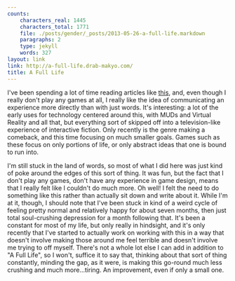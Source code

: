 ```yaml
---
counts:
    characters_real: 1445
    characters_total: 1771
    file: ./posts/gender/_posts/2013-05-26-a-full-life.markdown
    paragraphs: 2
    type: jekyll
    words: 327
layout: link
link: http://a-full-life.drab-makyo.com/
title: A Full Life
---
```


I've been spending a lot of time reading articles like [this](http://www.polygon.com/features/2013/5/24/4341042/the-queer-games-scene), and, even though I really don't play any games at all, I really like the idea of communicating an experience more directly than with just words.  It's interesting: a lot of the early uses for technology centered around this, with MUDs and Virtual Reality and all that, but everything sort of skipped off into a television-like experience of interactive fiction.  Only recently is the genre making a comeback, and this time focusing on much smaller goals.  Games such as these focus on only portions of life, or only abstract ideas that one is bound to run into.

I'm still stuck in the land of words, so most of what I did here was just kind of poke around the edges of this sort of thing.  It was fun, but the fact that I don't play any games, don't have any experience in game design, means that I really felt like I couldn't do much more.  Oh well!  I felt the need to do something like this rather than actually sit down and write about it.  While I'm at it, though, I should note that I've been stuck in kind of a weird cycle of feeling pretty normal and relatively happy for about seven months, then just total soul-crushing depression for a month following that.  It's been a constant for most of my life, but only really in hindsight, and it's only recently that I've started to actually work on working with this in a way that doesn't involve making those around me feel terrible and doesn't involve me trying to off myself.  There's not a whole lot else I can add in addition to "A Full Life", so I won't, suffice it to say that, thinking about that sort of thing constantly, minding the gap, as it were, is making this go-round much less crushing and much more...tiring.  An improvement, even if only a small one.
